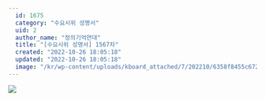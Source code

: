 ```yaml
---
  id: 1675
  category: "수요시위 성명서"
  uid: 2
  author_name: "정의기억연대"
  title: "[수요시위 성명서] 1567차"
  created: "2022-10-26 18:05:18"
  updated: "2022-10-26 18:05:18"
  image: "/kr/wp-content/uploads/kboard_attached/7/202210/6358f8455c6726878422.jpg"
---
```

![](/kr/wp-content/uploads/kboard_attached/7/202210/6358f8455c6726878422.jpg)